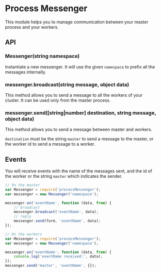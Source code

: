 # Process Messenger

This module helps you to manage communication between your master process and your workers.

## API

### Messenger(string namespace)

Instantiate a new messenger.
It will use the given `namespace` to prefix all the messages internally.

### messenger.broadcast(string message, object data)

This method allows you to send a message to all the workers of your cluster.
It can be used only from the master process.

### messenger.send([string|number] destination, string message, object data)

This method allows you to send a message between master and workers.

`destination` must be the string `master` to send a message to the master,
or the worker id to send a message to a worker.

## Events

You will receive events with the name of the messages sent,
and the id of the worker or the string `master` which indicates the sender.

```javascript
// On the master
var Messenger = require('processMessenger');
var messenger = new Messenger('namespace');

messenger.on('eventName', function (data, from) {
    // broadcast
    messenger.broadcast('eventName', data);
    // reply
    messenger.send(form, 'eventName', data);
});
```

```javascript
// On the workers
var Messenger = require('processMessenger');
var messenger = new Messenger('namespace');

messenger.on('eventName', function (data, from) {
    console.log('eventName received:', data);
});
messenger.send('master', 'eventName', {});
```
